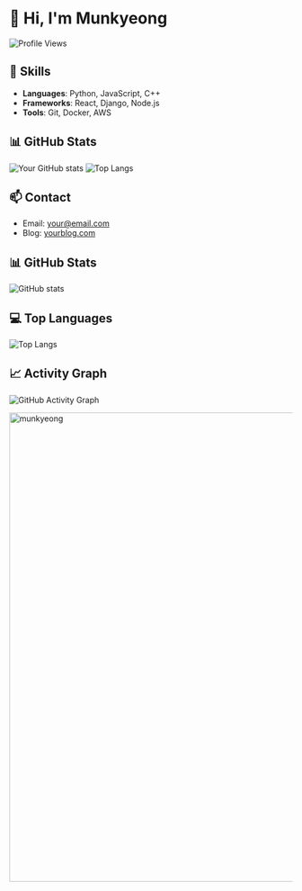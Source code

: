 # 👋 Hi, I'm Munkyeong

![Profile Views](https://komarev.com/ghpvc/?username=YourGitHubID&color=blue&style=flat)


## 🚀 Skills
- **Languages**: Python, JavaScript, C++
- **Frameworks**: React, Django, Node.js
- **Tools**: Git, Docker, AWS

## 📊 GitHub Stats
![Your GitHub stats](https://github-readme-stats.vercel.app/api?username=YourGitHubID&show_icons=true&theme=tokyonight)
![Top Langs](https://github-readme-stats.vercel.app/api/top-langs/?username=YourGitHubID&layout=compact&theme=tokyonight)

## 📫 Contact
- Email: your@email.com
- Blog: [yourblog.com](https://yourblog.com)

## 📊 GitHub Stats
![GitHub stats](https://github-readme-stats.vercel.app/api?username=YourGitHubID&show_icons=true&theme=tokyonight)

## 💻 Top Languages
![Top Langs](https://github-readme-stats.vercel.app/api/top-langs/?username=YourGitHubID&layout=compact&theme=tokyonight)

## 📈 Activity Graph
![GitHub Activity Graph](https://github-readme-activity-graph.vercel.app/graph?username=YourGitHubID&theme=react-dark)


<img width="1194" height="834" alt="munkyeong" src="https://github.com/user-attachments/assets/4357714e-ae90-4d55-903f-1b492dde3afc" />

